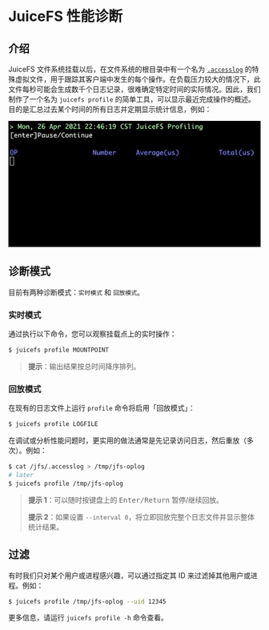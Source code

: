 # JuiceFS 性能诊断

## 介绍

JuiceFS 文件系统挂载以后，在文件系统的根目录中有一个名为 [`.accesslog`](fault_diagnosis_and_analysis.md#访问日志) 的特殊虚拟文件，用于跟踪其客户端中发生的每个操作。在负载压力较大的情况下，此文件每秒可能会生成数千个日志记录，很难确定特定时间的实际情况。因此，我们制作了一个名为 `juicefs profile` 的简单工具，可以显示最近完成操作的概述。目的是汇总过去某个时间的所有日志并定期显示统计信息，例如：

![juicefs-profiling](../images/juicefs-profiling.gif)

## 诊断模式

目前有两种诊断模式：`实时模式` 和 `回放模式`。

### 实时模式

通过执行以下命令，您可以观察挂载点上的实时操作：

```bash
$ juicefs profile MOUNTPOINT
```

> **提示**：输出结果按总时间降序排列。

### 回放模式

在现有的日志文件上运行 `profile` 命令将启用「回放模式」：

```bash
$ juicefs profile LOGFILE
```

在调试或分析性能问题时，更实用的做法通常是先记录访问日志，然后重放（多次）。例如：

```bash
$ cat /jfs/.accesslog > /tmp/jfs-oplog
# later
$ juicefs profile /tmp/jfs-oplog
```

> **提示 1**：可以随时按键盘上的 <kbd>Enter/Return</kbd> 暂停/继续回放。
>
> **提示 2**：如果设置 `--interval 0`，将立即回放完整个日志文件并显示整体统计结果。

## 过滤

有时我们只对某个用户或进程感兴趣，可以通过指定其 ID 来过滤掉其他用户或进程。例如：

```bash
$ juicefs profile /tmp/jfs-oplog --uid 12345
```

更多信息，请运行 `juicefs profile -h` 命令查看。
